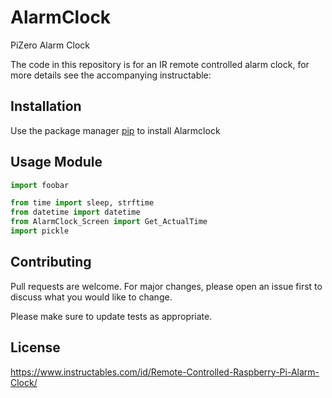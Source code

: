 # AlarmClock

PiZero Alarm Clock

The code in this repository is for an IR remote controlled alarm clock, for more details see the accompanying instructable:

## Installation

Use the package manager [pip](https://pip.pypa.io/en/stable/) to install Alarmclock

## Usage Module

```python
import foobar

from time import sleep, strftime
from datetime import datetime
from AlarmClock_Screen import Get_ActualTime
import pickle
```

## Contributing
Pull requests are welcome. For major changes, please open an issue first to discuss what you would like to change.

Please make sure to update tests as appropriate.
## License
https://www.instructables.com/id/Remote-Controlled-Raspberry-Pi-Alarm-Clock/
